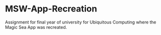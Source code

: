 # MSW-App-Recreation
Assignment for final year of university for Ubiquitous Computing where the Magic Sea App was recreated.
